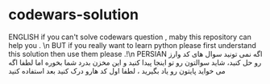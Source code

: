 # codewars-solution
ENGLISH
if you can't solve codewars question , maby this repository can help you . \n
BUT if you really want to learn python please first understand this solution then use them please .!\n
PERSIAN
اگه نمی تونید سوال های کد وارز رو حل کنید، شاید سوالتون رو تو اینجا پیدا کنید و این مخزن بدرد شما بخوره 
اما لطفا اگه می خواید پایتون رو یاد بگیرید ، لطفا اول کد هارو درک کنید بعد استفاده کنید 
